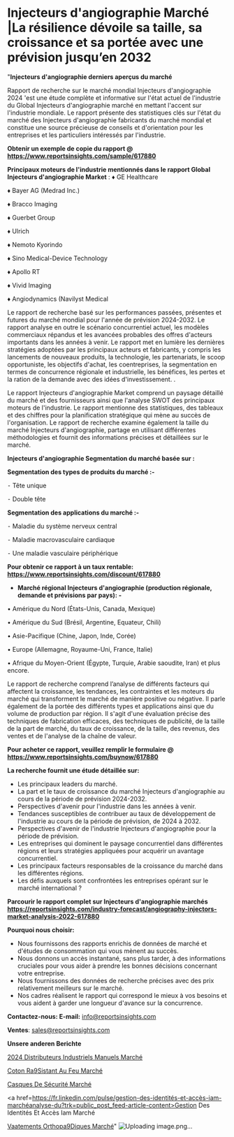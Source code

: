 # Injecteurs d'angiographie Marché |La résilience dévoile sa taille, sa croissance et sa portée avec une prévision jusqu’en 2032

"<strong>Injecteurs d'angiographie derniers aperçus du marché</strong>

Rapport de recherche sur le marché mondial Injecteurs d'angiographie 2024 'est une étude complète et informative sur l'état actuel de l'industrie du Global Injecteurs d'angiographie marché en mettant l'accent sur l'industrie mondiale. Le rapport présente des statistiques clés sur l'état du marché des Injecteurs d'angiographie fabricants du marché mondial et constitue une source précieuse de conseils et d'orientation pour les entreprises et les particuliers intéressés par l'industrie.

<strong>Obtenir un exemple de copie du rapport @ <a href=https://www.reportsinsights.com/sample/617880>https://www.reportsinsights.com/sample/617880</a></strong>

<strong>Principaux moteurs de l'industrie mentionnés dans le rapport Global Injecteurs d'angiographie Market</strong> :
♦ GE Healthcare

♦ Bayer AG (Medrad Inc.)

♦ Bracco Imaging

♦ Guerbet Group

♦ Ulrich

♦ Nemoto Kyorindo

♦ Sino Medical-Device Technology

♦ Apollo RT

♦ Vivid Imaging

♦ Angiodynamics (Navilyst Medical

Le rapport de recherche basé sur les performances passées, présentes et futures du marché mondial pour l'année de prévision 2024-2032. Le rapport analyse en outre le scénario concurrentiel actuel, les modèles commerciaux répandus et les avancées probables des offres d'acteurs importants dans les années à venir. Le rapport met en lumière les dernières stratégies adoptées par les principaux acteurs et fabricants, y compris les lancements de nouveaux produits, la technologie, les partenariats, le scoop opportuniste, les objectifs d'achat, les coentreprises, la segmentation en termes de concurrence régionale et industrielle, les bénéfices, les pertes et la ration de la demande avec des idées d'investissement. .

Le rapport Injecteurs d'angiographie Market comprend un paysage détaillé du marché et des fournisseurs ainsi que l'analyse SWOT des principaux moteurs de l'industrie. Le rapport mentionne des statistiques, des tableaux et des chiffres pour la planification stratégique qui mène au succès de l'organisation. Le rapport de recherche examine également la taille du marché Injecteurs d'angiographie, partage en utilisant différentes méthodologies et fournit des informations précises et détaillées sur le marché.

<strong>Injecteurs d'angiographie Segmentation du marché basée sur :</strong>

<strong>Segmentation des types de produits du marché :-</strong>

⁃ Tête unique

⁃ Double tête

<strong>Segmentation des applications du marché :-</strong>

⁃ Maladie du système nerveux central

⁃ Maladie macrovasculaire cardiaque

⁃ Une maladie vasculaire périphérique

<strong>Pour obtenir ce rapport à un taux rentable: <a href=https://www.reportsinsights.com/discount/617880>https://www.reportsinsights.com/discount/617880</a></strong>
<ul>
  <li><strong>Marché régional Injecteurs d'angiographie (production régionale, demande et prévisions par pays): -</strong></li>
</ul>
• Amérique du Nord (États-Unis, Canada, Mexique)

• Amérique du Sud (Brésil, Argentine, Equateur, Chili)

• Asie-Pacifique (Chine, Japon, Inde, Corée)

• Europe (Allemagne, Royaume-Uni, France, Italie)

• Afrique du Moyen-Orient (Égypte, Turquie, Arabie saoudite, Iran) et plus encore.

Le rapport de recherche comprend l’analyse de différents facteurs qui affectent la croissance, les tendances, les contraintes et les moteurs du marché qui transforment le marché de manière positive ou négative. Il parle également de la portée des différents types et applications ainsi que du volume de production par région. Il s'agit d'une évaluation précise des techniques de fabrication efficaces, des techniques de publicité, de la taille de la part de marché, du taux de croissance, de la taille, des revenus, des ventes et de l'analyse de la chaîne de valeur.

<strong>Pour acheter ce rapport, veuillez remplir le formulaire @   <a href=https://www.reportsinsights.com/buynow/617880>https://www.reportsinsights.com/buynow/617880</a></strong>

<strong>La recherche fournit une étude détaillée sur:</strong>
<ul>
  <li>Les principaux leaders du marché.</li>
  <li>La part et le taux de croissance du marché Injecteurs d'angiographie au cours de la période de prévision 2024-2032.</li>
  <li>Perspectives d'avenir pour l'industrie dans les années à venir.</li>
  <li>Tendances susceptibles de contribuer au taux de développement de l'industrie au cours de la période de prévision, de 2024 à 2032.</li>
  <li>Perspectives d'avenir de l'industrie Injecteurs d'angiographie pour la période de prévision.</li>
  <li>Les entreprises qui dominent le paysage concurrentiel dans différentes régions et leurs stratégies appliquées pour acquérir un avantage concurrentiel.</li>
  <li>Les principaux facteurs responsables de la croissance du marché dans les différentes régions.</li>
  <li>Les défis auxquels sont confrontées les entreprises opérant sur le marché international ?</li>
</ul>

<strong>Parcourir le rapport complet sur Injecteurs d'angiographie marchés <a href=https://reportsinsights.com/industry-forecast/angiography-injectors-market-analysis-2022-617880>https://reportsinsights.com/industry-forecast/angiography-injectors-market-analysis-2022-617880</a></strong>

<strong>Pourquoi nous choisir:</strong>
<ul>
  <li>Nous fournissons des rapports enrichis de données de marché et d'études de consommation qui vous mènent au succès.</li>
  <li>Nous donnons un accès instantané, sans plus tarder, à des informations cruciales pour vous aider à prendre les bonnes décisions concernant votre entreprise.</li>
  <li>Nous fournissons des données de recherche précises avec des prix relativement meilleurs sur le marché.</li>
  <li>Nos cadres réalisent le rapport qui correspond le mieux à vos besoins et vous aident à garder une longueur d'avance sur la concurrence.</li>
</ul>
<strong>Contactez-nous:
</strong><strong>E-mail:</strong> <a href=mailto:info@reportsinsights.com>info@reportsinsights.com</a>

<strong>Ventes</strong>: <a href=mailto:sales@reportsinsights.com>sales@reportsinsights.com</a>

<strong>Unsere anderen Berichte</strong>

<a href=https://www.linkedin.com/pulse/2024-distributeurs-industriels-manuels-march%C3%A9-gbuzc/>2024 Distributeurs Industriels Manuels Marché</a>

<a href=https://www.linkedin.com/pulse/coton-r%C3%A9sistant-au-feu-march%C3%A9-2024-part-croissance-p4jlc/>Coton Ra9Sistant Au Feu Marché</a>

<a href=https://www.linkedin.com/pulse/casques-de-sécurité-marché-analyse-des-applications-wikec/>Casques De Sécurité Marché</a>

<a href=https://fr.linkedin.com/pulse/gestion-des-identités-et-accès-iam-marchéanalyse-du?trk=public_post_feed-article-content>Gestion Des Identités Et Accès Iam Marché</a>

<a href=https://www.linkedin.com/pulse/v%C3%AAtements-orthop%C3%A9diques-march%C3%A9-taille-part-perspectives-whx7f/>Vaatements Orthopa9Diques Marché</a>"
![Uploading image.png…]()

